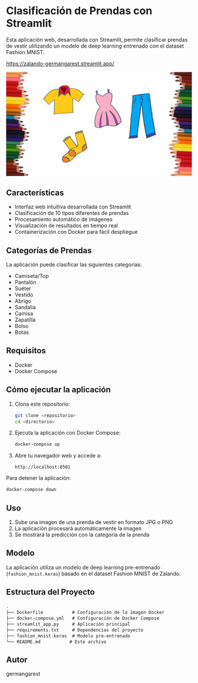 # Clasificación de Prendas con Streamlit

Esta aplicación web, desarrollada con Streamlit, permite clasificar prendas de vestir utilizando un modelo de deep learning entrenado con el dataset Fashion MNIST.

https://zalando-germangarest.streamlit.app/

![Zalando](img/Zalando.jpg)

## Características

- Interfaz web intuitiva desarrollada con Streamlit
- Clasificación de 10 tipos diferentes de prendas
- Procesamiento automático de imágenes
- Visualización de resultados en tiempo real
- Containerización con Docker para fácil despliegue

## Categorías de Prendas

La aplicación puede clasificar las siguientes categorías:
- Camiseta/Top
- Pantalón
- Suéter
- Vestido
- Abrigo
- Sandalia
- Camisa
- Zapatilla
- Bolso
- Botas

## Requisitos

- Docker
- Docker Compose

## Cómo ejecutar la aplicación

1. Clona este repositorio:
   ```bash
   git clone <repositorio>
   cd <directorio>
   ```

2. Ejecuta la aplicación con Docker Compose:
   ```bash
   docker-compose up
   ```

3. Abre tu navegador web y accede a:
   ```
   http://localhost:8501
   ```

Para detener la aplicación:
```bash
docker-compose down
```

## Uso

1. Sube una imagen de una prenda de vestir en formato JPG o PNG
2. La aplicación procesará automáticamente la imagen
3. Se mostrará la predicción con la categoría de la prenda

## Modelo

La aplicación utiliza un modelo de deep learning pre-entrenado (`fashion_mnist.keras`) basado en el dataset Fashion MNIST de Zalando.

## Estructura del Proyecto

```
.
├── Dockerfile           # Configuración de la imagen Docker
├── docker-compose.yml   # Configuración de Docker Compose
├── streamlit_app.py     # Aplicación principal
├── requirements.txt     # Dependencias del proyecto
├── fashion_mnist.keras  # Modelo pre-entrenado
└── README.md           # Este archivo
```

## Autor

germangarest

